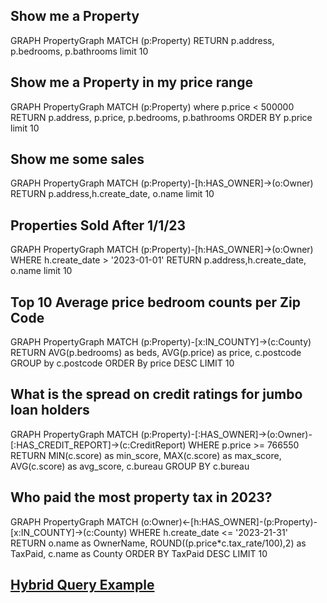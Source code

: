 ## Show me a Property
 
GRAPH PropertyGraph
MATCH (p:Property) 
RETURN p.address, p.bedrooms, p.bathrooms limit 10


## Show me a Property in my price range
 
GRAPH PropertyGraph
MATCH (p:Property)  where p.price < 500000
RETURN p.address, p.price, p.bedrooms, p.bathrooms 
ORDER BY p.price limit 10

## Show me some sales
GRAPH PropertyGraph
MATCH (p:Property)-[h:HAS_OWNER]->(o:Owner)
RETURN p.address,h.create_date, o.name limit 10

## Properties Sold After 1/1/23
GRAPH PropertyGraph
MATCH (p:Property)-[h:HAS_OWNER]->(o:Owner)
WHERE h.create_date > '2023-01-01'
RETURN p.address,h.create_date, o.name limit 10

## Top 10 Average price bedroom counts per Zip Code
GRAPH PropertyGraph
MATCH (p:Property)-[x:IN_COUNTY]->(c:County)
RETURN AVG(p.bedrooms) as beds, AVG(p.price) as price, c.postcode
GROUP by c.postcode
ORDER By price DESC
LIMIT 10

## What is the spread on credit ratings for jumbo loan holders

GRAPH PropertyGraph
MATCH (p:Property)-[:HAS_OWNER]->(o:Owner)-[:HAS_CREDIT_REPORT]->(c:CreditReport)
WHERE p.price >= 766550
RETURN MIN(c.score) as min_score, MAX(c.score) as max_score, AVG(c.score) as avg_score, c.bureau
GROUP BY c.bureau

## Who paid the most property tax in 2023?

GRAPH PropertyGraph
MATCH (o:Owner)<-[h:HAS_OWNER]-(p:Property)-[x:IN_COUNTY]->(c:County)
WHERE h.create_date <= '2023-21-31'
RETURN o.name as OwnerName, ROUND((p.price*c.tax_rate/100),2) as TaxPaid, c.name as County 
ORDER BY TaxPaid DESC LIMIT 10

## [Hybrid Query Example](https://cloud.google.com/spanner/docs/reference/standard-sql/graph-sql-queries)


